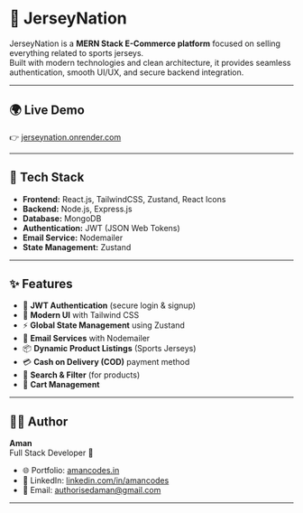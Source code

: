 # 🏀 JerseyNation

JerseyNation is a **MERN Stack E-Commerce platform** focused on selling everything related to sports jerseys.  
Built with modern technologies and clean architecture, it provides seamless authentication, smooth UI/UX, and secure backend integration.

---

## 🌍 Live Demo
👉 [jerseynation.onrender.com](https://jerseynation.onrender.com)

---

## 🚀 Tech Stack
- **Frontend:** React.js, TailwindCSS, Zustand, React Icons
- **Backend:** Node.js, Express.js
- **Database:** MongoDB
- **Authentication:** JWT (JSON Web Tokens)
- **Email Service:** Nodemailer
- **State Management:** Zustand

---

## ✨ Features
- 🔐 **JWT Authentication** (secure login & signup)
- 🎨 **Modern UI** with Tailwind CSS
- ⚡ **Global State Management** using Zustand
- 📧 **Email Services** with Nodemailer
- 📦 **Dynamic Product Listings** (Sports Jerseys)
- 💳 **Cash on Delivery (COD)** payment method
- 🔎 **Search & Filter** (for products)
- 🛒 **Cart Management**

---

## 👨‍💻 Author

**Aman**  
Full Stack Developer 🚀  

- 🌐 Portfolio: [amancodes.in](https://amancodes.in)  
- 💼 LinkedIn: [linkedin.com/in/amancodes](https://linkedin.com/in/amancodes)  
- 📧 Email: authorisedaman@gmail.com  

---

